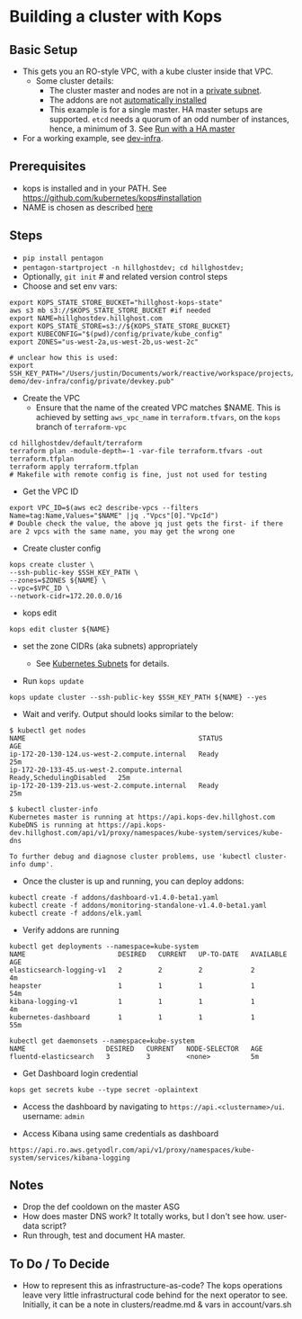 # Building a cluster with Kops

## Basic Setup
* This gets you an RO-style VPC, with a kube cluster inside that VPC.
  * Some cluster details:
    * The cluster master and nodes are not in a [private subnet](https://github.com/kubernetes/kops/issues/220).
    * The addons are not [automatically installed](https://github.com/kubernetes/kops/issues/243)
    * This example is for a single master. HA master setups are supported. `etcd` needs a quorum of an odd number of instances, hence, a minimum of 3. See [Run with a HA master](https://github.com/kubernetes/kops/blob/master/README.md#other-interesting-modes)
* For a working example, see [dev-infra](https://github.com/reactiveops/dev-infra).

## Prerequisites

* kops is installed and in your PATH. See https://github.com/kubernetes/kops#installation
* NAME is chosen as described [here](https://github.com/kubernetes/kops#bringing-up-a-cluster-on-aws)


## Steps

* `pip install pentagon`
* `pentagon-startproject -n hillghostdev; cd hillghostdev;`
* Optionally, `git init` # and related version control steps
* Choose and set env vars:

```
export KOPS_STATE_STORE_BUCKET="hillghost-kops-state"
aws s3 mb s3://$KOPS_STATE_STORE_BUCKET #if needed
export NAME=hillghostdev.hillghost.com
export KOPS_STATE_STORE=s3://${KOPS_STATE_STORE_BUCKET}
export KUBECONFIG="$(pwd)/config/private/kube_config"
export ZONES="us-west-2a,us-west-2b,us-west-2c"

# unclear how this is used:
export SSH_KEY_PATH="/Users/justin/Documents/work/reactive/workspace/projects/kubernetes-demo/dev-infra/config/private/devkey.pub"
```

* Create the VPC
  * Ensure that the name of the created VPC matches $NAME. This is achieved by setting `aws_vpc_name` in `terraform.tfvars`, on the `kops` branch of `terraform-vpc`

```
cd hillghostdev/default/terraform
terraform plan -module-depth=-1 -var-file terraform.tfvars -out terraform.tfplan
terraform apply terraform.tfplan
# Makefile with remote config is fine, just not used for testing
```

* Get the VPC ID

```
export VPC_ID=$(aws ec2 describe-vpcs --filters Name=tag:Name,Values="$NAME" |jq ."Vpcs"[0]."VpcId")
# Double check the value, the above jq just gets the first- if there are 2 vpcs with the same name, you may get the wrong one
```

* Create cluster config

```
kops create cluster \
--ssh-public-key $SSH_KEY_PATH \
--zones=$ZONES ${NAME} \
--vpc=$VPC_ID \
--network-cidr=172.20.0.0/16
```

* kops edit

`kops edit cluster ${NAME}`

* set the zone CIDRs (aka subnets) appropriately
  * See [Kubernetes Subnets](https://docs.google.com/spreadsheets/d/1w9PaEymkI-DE0QvSUQz-ExHhslDx7C0rLqpQY3sGW5w/edit#gid=0) for details.

* Run `kops update`

`kops update cluster --ssh-public-key $SSH_KEY_PATH ${NAME} --yes`

* Wait and verify. Output should looks similar to the below:

```
$ kubectl get nodes
NAME                                           STATUS                     AGE
ip-172-20-130-124.us-west-2.compute.internal   Ready                      25m
ip-172-20-133-45.us-west-2.compute.internal    Ready,SchedulingDisabled   25m
ip-172-20-139-213.us-west-2.compute.internal   Ready                      25m
```
```
$ kubectl cluster-info
Kubernetes master is running at https://api.kops-dev.hillghost.com
KubeDNS is running at https://api.kops-dev.hillghost.com/api/v1/proxy/namespaces/kube-system/services/kube-dns

To further debug and diagnose cluster problems, use 'kubectl cluster-info dump'.
```

* Once the cluster is up and running, you can deploy addons:
```
kubectl create -f addons/dashboard-v1.4.0-beta1.yaml
kubectl create -f addons/monitoring-standalone-v1.4.0-beta1.yaml
kubectl create -f addons/elk.yaml
```

* Verify addons are running
```
kubectl get deployments --namespace=kube-system
NAME                       DESIRED   CURRENT   UP-TO-DATE   AVAILABLE   AGE
elasticsearch-logging-v1   2         2         2            2           4m
heapster                   1         1         1            1           54m
kibana-logging-v1          1         1         1            1           4m
kubernetes-dashboard       1         1         1            1           55m
```
```
kubectl get daemonsets --namespace=kube-system
NAME                    DESIRED   CURRENT   NODE-SELECTOR   AGE
fluentd-elasticsearch   3         3         <none>          5m
```

* Get Dashboard login credential
```
kops get secrets kube --type secret -oplaintext
```

* Access the dashboard by navigating to `https://api.<clustername>/ui`. username: `admin`

* Access Kibana using same credentials as dashboard
```
https://api.ro.aws.getyodlr.com/api/v1/proxy/namespaces/kube-system/services/kibana-logging
```

## Notes
* Drop the def cooldown on the master ASG
* How does master DNS work? It totally works, but I don't see how. user-data script?
* Run through, test and document HA master.

## To Do / To Decide
* How to represent this as infrastructure-as-code? The kops operations leave very little infrastructural code behind for the next operator to see. Initially, it can be a note in clusters/readme.md & vars in account/vars.sh
